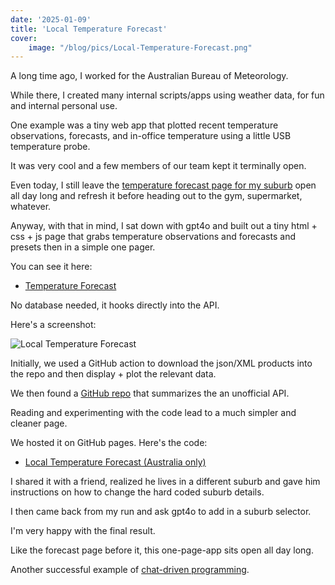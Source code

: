 ```yaml
---
date: '2025-01-09'
title: 'Local Temperature Forecast'
cover:
    image: "/blog/pics/Local-Temperature-Forecast.png"
---
```


A long time ago, I worked for the Australian Bureau of Meteorology.

While there, I created many internal scripts/apps using weather data, for fun and internal personal use.

One example was a tiny web app that plotted recent temperature observations, forecasts, and in-office temperature using a little USB temperature probe.

It was very cool and a few members of our team kept it terminally open.

Even today, I still leave the [temperature forecast page for my suburb](http://www.bom.gov.au/places/vic/vermont/) open all day long and refresh it before heading out to the gym, supermarket, whatever.

Anyway, with that in mind, I sat down with gpt4o and built out a tiny html + css + js page that grabs temperature observations and forecasts and presets then in a simple one pager.

You can see it here:

* [Temperature Forecast](https://jasonbrownlee.me/Temperature/)

No database needed, it hooks directly into the API.

Here's a screenshot:

![Local Temperature Forecast](/blog/pics/Local-Temperature-Forecast.png)

Initially, we used a GitHub action to download the json/XML products into the repo and then display + plot the relevant data.

We then found a [GitHub repo](https://github.com/tonyallan/weather-au) that summarizes the an unofficial API.

Reading and experimenting with the code lead to a much simpler and cleaner page.

We hosted it on GitHub pages. Here's the code:

* [Local Temperature Forecast (Australia only)](https://github.com/Jason2Brownlee/Temperature)

I shared it with a friend, realized he lives in a different suburb and gave him instructions on how to change the hard coded suburb details.

I then came back from my run and ask gpt4o to add in a suburb selector.

I'm very happy with the final result.

Like the forecast page before it, this one-page-app sits open all day long.

Another successful example of [chat-driven programming](/blog/posts/chat-driven-programming/).